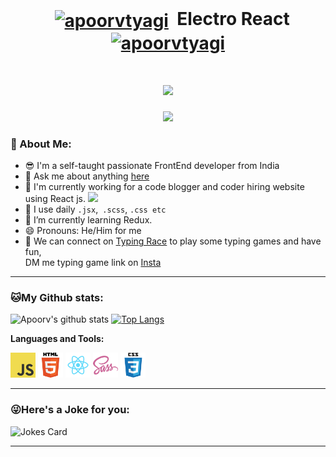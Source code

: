 <br/>
<h1>
<p align="center">
</a>&nbsp;
<a href="https://www.linkedin.com/in/yogesh-rana-992a25166/" target="blank"><img align="center" src="https://cdn.jsdelivr.net/npm/simple-icons@3.0.1/icons/linkedin.svg" alt="apoorvtyagi" height="40" width="40" /></a>&nbsp; Electro React <a href="https://www.instagram.com/electro_react/" target="blank"><img align="center" src="https://cdn.jsdelivr.net/npm/simple-icons@3.0.1/icons/instagram.svg" alt="apoorvtyagi" height="40" width="40" /></a></h1>
</p>
<h1 align="center">
  <img src="https://readme-typing-svg.herokuapp.com/?lines=Hello+there👋!;This is my github readme;to+discrible my self; and my work here!&font=Fira%20Code&center=true&width=380&height=50">
</h1>
<div align="center">

![](https://camo.githubusercontent.com/992babdffd8c74a1502de375fbdf7e4d54773242/68747470733a2f2f6d656469612e67697068792e636f6d2f6d656469612f53576f536b4e36447854737a71494b4571762f67697068792e676966)

</div>

### 🤵 About Me:

- 😎 I'm a self-taught passionate FrontEnd developer from India
- 💬 Ask me about anything [here](https://www.instagram.com/electro_react/)
- 🏦 I'm currently working for a code blogger and coder hiring website using React js.
  <img src="https://media.giphy.com/media/WUlplcMpOCEmTGBtBW/giphy.gif" width="30">
- 🤔 I use daily `.jsx`,` .scss`, `.css etc`
- 🌱 I’m currently learning Redux.
- 😄 Pronouns: He/Him for me
- 👯 We can connect on [Typing Race](https://www.chess.com/member/sweetxcyanide) to play some typing games and have fun,<br/>DM me typing game link on [Insta](https://www.instagram.com/electro_react/)

---

### 🐱My Github stats:

![Apoorv's github stats](https://github-readme-stats.vercel.app/api?username=electro-react&show_icons=true&title_color=ffc857&icon_color=8ac926&text_color=daf7dc&bg_color=151515&hide=["stars"])
[![Top Langs](https://github-readme-stats.vercel.app/api/top-langs/?username=electro-react&layout=compact&text_color=daf7dc&bg_color=151515)](https://github.com/anuraghazra/github-readme-stats)

**Languages and Tools:**

<code><img height="40" src="https://raw.githubusercontent.com/github/explore/80688e429a7d4ef2fca1e82350fe8e3517d3494d/topics/javascript/javascript.png"></code>
<code><img height="40" src="https://raw.githubusercontent.com/github/explore/80688e429a7d4ef2fca1e82350fe8e3517d3494d/topics/html/html.png"></code>
<code><img height="40" src="https://raw.githubusercontent.com/github/explore/80688e429a7d4ef2fca1e82350fe8e3517d3494d/topics/react/react.png"></code>
<code><img height="40" src="https://raw.githubusercontent.com/github/explore/5c058a388828bb5fde0bcafd4bc867b5bb3f26f3/topics/sass/sass.png"></code>
<code><img height="40" src="https://raw.githubusercontent.com/github/explore/80688e429a7d4ef2fca1e82350fe8e3517d3494d/topics/css/css.png"></code>

---

### 😜Here's a Joke for you:

<img src="https://readme-jokes.vercel.app/api" alt="Jokes Card" />

---
